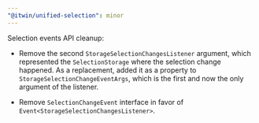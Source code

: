```yaml
---
"@itwin/unified-selection": minor
---
```


Selection events API cleanup:

- Remove the second `StorageSelectionChangesListener` argument, which represented the `SelectionStorage` where the selection change happened. As a replacement, added it as a property to `StorageSelectionChangeEventArgs`, which is the first and now the only argument of the listener.

- Remove `SelectionChangeEvent` interface in favor of `Event<StorageSelectionChangesListener>`.
